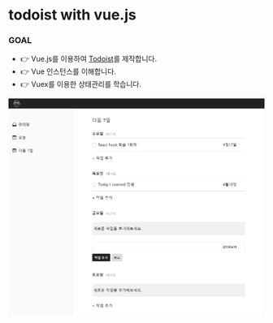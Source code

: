 # todoist with vue.js


### GOAL

- 👉 Vue.js를 이용하여 [Todoist](https://todoist.com/)를 제작합니다.
- 👉 Vue 인스턴스를 이해합니다.
- 👉 Vuex를 이용한 상태관리를 학습니다.


![메인](./src/assets/main.png)